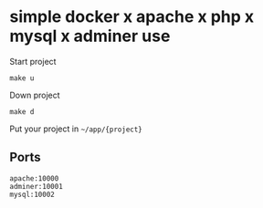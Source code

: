 # simple docker x apache x php x mysql x adminer use

Start project
```
make u
```

Down project
```
make d
```

Put your project in `~/app/{project}`

## Ports

```
apache:10000
adminer:10001
mysql:10002
```
